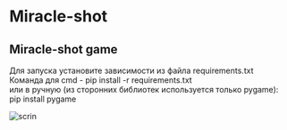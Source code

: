# Miracle-shot
## Miracle-shot game  

Для запуска установите зависимости из файла requirements.txt  
Команда для cmd - pip install -r requirements.txt  
или в ручную (из сторонних библиотек используется только pygame):  
pip install pygame

![scrin]([https://sun9-61.userapi.com/impg/de84k7JoS722dubbgGaL5OrJ-nTzLb2KkbnSZg/D8uO_U1Tilc.jpg?size=898x2160&quality=96&sign=ed5c476bc9879bf08671daa71fc17c14&type=album](https://sun9-71.userapi.com/impg/3rsQy-VeOfhSPTfY9Qj3lGbDpoj_sIvOxXMzxA/jfA4Fnlv71Q.jpg?size=1258x1049&quality=95&sign=98af4d1afd10be9a25a30dbaa1df0856&type=album)https://sun9-71.userapi.com/impg/3rsQy-VeOfhSPTfY9Qj3lGbDpoj_sIvOxXMzxA/jfA4Fnlv71Q.jpg?size=1258x1049&quality=95&sign=98af4d1afd10be9a25a30dbaa1df0856&type=album)
